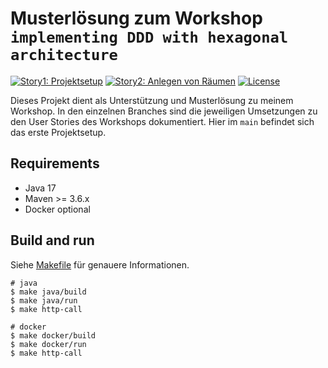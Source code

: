 # Musterlösung zum Workshop `implementing DDD with hexagonal architecture`

[![Story1: Projektsetup](https://github.com/larmic/workshop_ddd_implementing_hexagonal_architecture/actions/workflows/build.yml/badge.svg)](https://github.com/larmic/workshop_ddd_implementing_hexagonal_architecture/actions/workflows/build.yml)
[![Story2: Anlegen von Räumen](https://github.com/larmic/workshop_ddd_implementing_hexagonal_architecture/actions/workflows/build.yml/badge.svg?branch=story1_anlegen_von_r%C3%A4umen)](https://github.com/larmic/workshop_ddd_implementing_hexagonal_architecture/actions/workflows/build.yml)
[![License](https://img.shields.io/badge/License-Apache%202.0-blue.svg)](https://opensource.org/licenses/Apache-2.0)

Dieses Projekt dient als Unterstützung und Musterlösung zu meinem Workshop. In den einzelnen Branches sind die
jeweiligen Umsetzungen zu den User Stories des Workshops dokumentiert. Hier im `main` befindet sich das erste
Projektsetup.

## Requirements

* Java 17
* Maven >= 3.6.x
* Docker optional

## Build and run

Siehe [Makefile](Makefile) für genauere Informationen.

```shell
# java 
$ make java/build
$ make java/run
$ make http-call

# docker
$ make docker/build
$ make docker/run
$ make http-call
```
